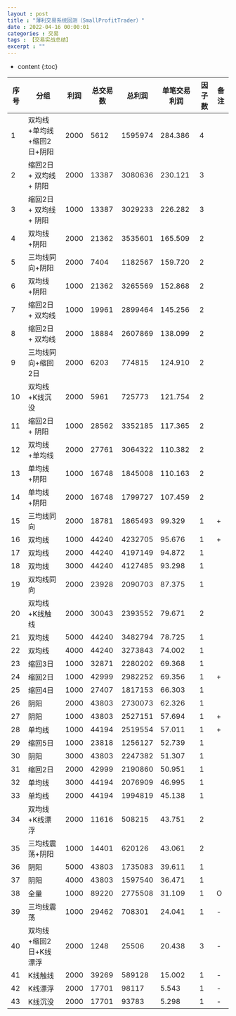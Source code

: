 ```yaml
---
layout : post
title : "薄利交易系统回测（SmallProfitTrader）"
date : 2022-04-16 00:00:01
categories : 交易
tags : 【交易实战总结】
excerpt : ""
---
```


* content
{:toc}




| 序号 | 分组                       | 利润 | 总交易数 | 总利润  | 单笔交易利润 | 因子数 | 备注 |
| ---- | -------------------------- | ---- | -------- | ------- | ------------ | ------ | ---- |
| 1    | 双均线+单均线+缩回2日+阴阳 | 2000 | 5612     | 1595974 | 284.386      | 4      |      |
| 2    | 缩回2日 + 双均线 + 阴阳    | 2000 | 13387    | 3080636 | 230.121      | 3      |      |
| 3    | 缩回2日 + 双均线 + 阴阳    | 1000 | 13387    | 3029233 | 226.282      | 3      |      |
| 4    | 双均线+阴阳                | 2000 | 21362    | 3535601 | 165.509      | 2      |      |
| 5    | 三均线同向+阴阳            | 2000 | 7404     | 1182567 | 159.720      | 2      |      |
| 6    | 双均线+阴阳                | 1000 | 21362    | 3265569 | 152.868      | 2      |      |
| 7    | 缩回2日 + 双均线           | 1000 | 19961    | 2899464 | 145.256      | 2      |      |
| 8    | 缩回2日 + 双均线           | 2000 | 18884    | 2607869 | 138.099      | 2      |      |
| 9    | 三均线同向+缩回2日         | 2000 | 6203     | 774815  | 124.910      | 2      |      |
| 10   | 双均线+K线沉没             | 2000 | 5961     | 725773  | 121.754      | 2      |      |
| 11   | 缩回2日 + 阴阳             | 1000 | 28562    | 3352185 | 117.365      | 2      |      |
| 12   | 双均线+单均线              | 2000 | 27761    | 3064322 | 110.382      | 2      |      |
| 13   | 单均线+阴阳                | 1000 | 16748    | 1845008 | 110.163      | 2      |      |
| 14   | 单均线+阴阳                | 2000 | 16748    | 1799727 | 107.459      | 2      |      |
| 15   | 三均线同向                 | 2000 | 18781    | 1865493 | 99.329       | 1      | +    |
| 16   | 双均线                     | 1000 | 44240    | 4232705 | 95.676       | 1      | +    |
| 17   | 双均线                     | 2000 | 44240    | 4197149 | 94.872       | 1      |      |
| 18   | 双均线                     | 3000 | 44240    | 4127485 | 93.298       | 1      |      |
| 19   | 双均线同向                 | 2000 | 23928    | 2090703 | 87.375       | 1      |      |
| 20   | 双均线+K线触线             | 2000 | 30043    | 2393552 | 79.671       | 2      |      |
| 21   | 双均线                     | 5000 | 44240    | 3482794 | 78.725       | 1      |      |
| 22   | 双均线                     | 4000 | 44240    | 3273843 | 74.002       | 1      |      |
| 23   | 缩回3日                    | 1000 | 32871    | 2280202 | 69.368       | 1      |      |
| 24   | 缩回2日                    | 1000 | 42999    | 2982252 | 69.356       | 1      | +    |
| 25   | 缩回4日                    | 1000 | 27407    | 1817153 | 66.303       | 1      |      |
| 26   | 阴阳                       | 2000 | 43803    | 2730073 | 62.326       | 1      |      |
| 27   | 阴阳                       | 1000 | 43803    | 2527151 | 57.694       | 1      | +    |
| 28   | 单均线                     | 1000 | 44194    | 2519554 | 57.011       | 1      | +    |
| 29   | 缩回5日                    | 1000 | 23818    | 1256127 | 52.739       | 1      |      |
| 30   | 阴阳                       | 3000 | 43803    | 2247382 | 51.307       | 1      |      |
| 31   | 缩回2日                    | 2000 | 42999    | 2190860 | 50.951       | 1      |      |
| 32   | 单均线                     | 3000 | 44194    | 2076909 | 46.995       | 1      |      |
| 33   | 单均线                     | 2000 | 44194    | 1994819 | 45.138       | 1      |      |
| 34   | 双均线+K线漂浮             | 2000 | 11616    | 508215  | 43.751       | 2      |      |
| 35   | 三均线震荡+阴阳            | 1000 | 14401    | 620126  | 43.061       | 2      |      |
| 36   | 阴阳                       | 5000 | 43803    | 1735083 | 39.611       | 1      |      |
| 37   | 阴阳                       | 4000 | 43803    | 1597540 | 36.471       | 1      |      |
| 38   | 全量                       | 1000 | 89220    | 2775508 | 31.109       | 1      | O    |
| 39   | 三均线震荡                 | 1000 | 29462    | 708301  | 24.041       | 1      | -    |
| 40   | 双均线+缩回2日+K线漂浮     | 2000 | 1248     | 25506   | 20.438       | 3      | -    |
| 41   | K线触线                    | 2000 | 39269    | 589128  | 15.002       | 1      | -    |
| 42   | K线漂浮                    | 2000 | 17701    | 98117   | 5.543        | 1      | -    |
| 43   | K线沉没                    | 2000 | 17701    | 93783   | 5.298        | 1      | -    |